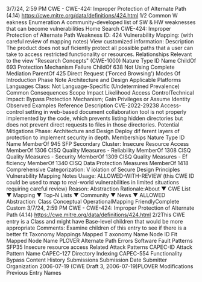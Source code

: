 3/7/24, 2:59 PM CWE - CWE-424: Improper Protection of Alternate Path (4.14)
https://cwe.mitre.org/data/deﬁnitions/424.html 1/2
Common W eakness Enumeration
A community-developed list of SW & HW weaknesses that can become
vulnerabilities
Home Search
CWE-424: Improper Protection of Alternate Path
Weakness ID: 424
Vulnerability Mapping: (with careful review of mapping notes)
View customized information:
 Description
The product does not suf ficiently protect all possible paths that a user can take to access restricted functionality or resources.
 Relationships
 Relevant to the view "Research Concepts" (CWE-1000)
Nature Type ID Name
ChildOf 693 Protection Mechanism Failure
ChildOf 638 Not Using Complete Mediation
ParentOf 425 Direct Request ('Forced Browsing')
 Modes Of Introduction
Phase Note
Architecture and Design
 Applicable Platforms
Languages
Class: Not Language-Specific (Undetermined Prevalence)
 Common Consequences
Scope Impact Likelihood
Access ControlTechnical Impact: Bypass Protection Mechanism; Gain Privileges or Assume Identity
 Observed Examples
Reference Description
CVE-2022-29238 Access-control setting in web-based document collaboration tool is not properly implemented by the
code, which prevents listing hidden directories but does not prevent direct requests to files in those
directories.
 Potential Mitigations
Phase: Architecture and Design
Deploy dif ferent layers of protection to implement security in depth.
 Memberships
Nature Type ID Name
MemberOf 945 SFP Secondary Cluster: Insecure Resource Access
MemberOf 1306 CISQ Quality Measures - Reliability
MemberOf 1308 CISQ Quality Measures - Security
MemberOf 1309 CISQ Quality Measures - Ef ficiency
MemberOf 1340 CISQ Data Protection Measures
MemberOf 1418 Comprehensive Categorization: V iolation of Secure Design Principles
 Vulnerability Mapping Notes
Usage: ALLOWED-WITH-REVIEW
(this CWE ID could be used to map to real-world vulnerabilities in limited situations requiring careful review)
Reason: Abstraction
Rationale:About ▼ CWE List ▼ Mapping ▼ Top-N Lists ▼ Community ▼ News ▼
ALLOWED
Abstraction: Class
Conceptual OperationalMapping
FriendlyComplete Custom
3/7/24, 2:59 PM CWE - CWE-424: Improper Protection of Alternate Path (4.14)
https://cwe.mitre.org/data/deﬁnitions/424.html 2/2This CWE entry is a Class and might have Base-level children that would be more appropriate
Comments:
Examine children of this entry to see if there is a better fit
 Taxonomy Mappings
Mapped T axonomy Name Node ID Fit Mapped Node Name
PLOVER Alternate Path Errors
Software Fault Patterns SFP35 Insecure resource access
 Related Attack Patterns
CAPEC-ID Attack Pattern Name
CAPEC-127 Directory Indexing
CAPEC-554 Functionality Bypass
 Content History
 Submissions
Submission Date Submitter Organization
2006-07-19
(CWE Draft 3, 2006-07-19)PLOVER
 Modifications
 Previous Entry Names